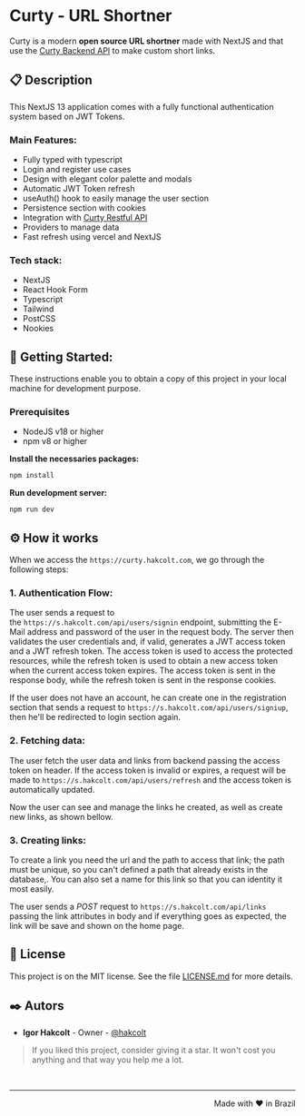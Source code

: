 # Curty - URL Shortner

Curty is a modern **open source URL shortner** made with NextJS and that use the [Curty Backend API](https://github.com/hakcolt/curty-backend) to make custom short links.

## 📋 Description

This NextJS 13 application comes with a fully functional authentication system based on JWT Tokens.

### Main Features:

* Fully typed with typescript
* Login and register use cases
* Design with elegant color palette and modals
* Automatic JWT Token refresh
* useAuth() hook to easily manage the user section
* Persistence section with cookies
* Integration with [Curty Restful API](https://github.com/hakcolt/curty-backend)
* Providers to manage data
* Fast refresh using vercel and NextJS

### Tech stack:

* NextJS
* React Hook Form
* Typescript
* Tailwind
* PostCSS
* Nookies

## 🚀 Getting Started:

These instructions enable you to obtain a copy of this project in your local machine for development purpose.

### Prerequisites

* NodeJS v18 or higher
* npm v8 or higher

**Install the necessaries packages:**

```bash
npm install
```

**Run development server:**

```bash
npm run dev
```

## ⚙️ How it works 

When we access the `https://curty.hakcolt.com`, we go through the following steps:

### 1. Authentication Flow:

The user sends a request to the `https://s.hakcolt.com/api/users/signin` endpoint, submitting the E-Mail address and password of the user in the request body. The server then validates the user credentials and, if valid, generates a JWT access token and a JWT refresh token. The access token is used to access the protected resources, while the refresh token is used to obtain a new access token when the current access token expires. The access token is sent in the response body, while the refresh token is sent in the response cookies.

If the user does not have an account, he can create one in the registration section that sends a request to `https://s.hakcolt.com/api/users/signiup`, then he'll be redirected to login section again.

### 2. Fetching data:

The user fetch the user data and links from backend passing the access token on header. If the access token is invalid or expires, a request will be made to `https://s.hakcolt.com/api/users/refresh` and the access token is automatically updated.

Now the user can see and manage the links he created, as well as create new links, as shown bellow.

### 3. Creating links:

To create a link you need the url and the path to access that link; the path must be unique, so you can't defined a path that already exists in the database,. You can also set a name for this link so that you can identity it most easily.

The user sends a *POST* request to `https://s.hakcolt.com/api/links` passing the link attributes in body and if everything goes as expected, the link will be save and shown on the home page.

## 📄 License

This project is on the MIT license. See the file [LICENSE.md](https://github.com/hakcolt/curty/LICENSE.md) for more details.

## ✒️ Autors

* **Igor Hakcolt** - Owner - [@hakcolt](https://github.com/hakcolt)

> If you liked this project, consider giving it a star. It won't cost you anything and that way you help me a lot.

<br>
<hr>
<p style="text-align: right">
Made with ❤️ in Brazil
<p>
